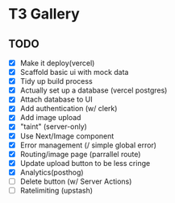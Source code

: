 # T3 Gallery

## TODO

- [x] Make it deploy(vercel)
- [x] Scaffold basic ui with mock data
- [x] Tidy up build process
- [x] Actually set up a database (vercel postgres)
- [x] Attach database to UI
- [x] Add authentication (w/ clerk)
- [x] Add image upload
- [x] "taint" (server-only)
- [x] Use Next/Image component
- [x] Error management (/ simple global error)
- [x] Routing/image page (parrallel route)
- [x] Update upload button to be less cringe
- [x] Analytics(posthog)
- [ ] Delete button (w/ Server Actions)
- [ ] Ratelimiting (upstash)

